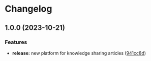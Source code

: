 # Changelog

## 1.0.0 (2023-10-21)


### Features

* **release:** new platform for knowledge sharing articles ([941cc8d](https://github.com/TickLabVN/knowledges/commit/941cc8d6d0cff131cc743732fab9db80c9da7ba8))
